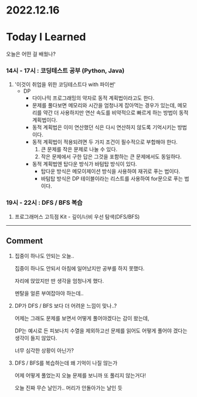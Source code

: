 # 2022.12.16

# Today I Learned

오늘은 어떤 걸 배웠나?

### 14시 - 17시 : 코딩테스트 공부 (Python, Java)

1. '이것이 취업을 위한 코딩테스트다 with 파이썬'
    - DP
        - 다이나믹 프로그래밍의 약자로 동적 계획법이라고도 한다.
        - 문제를 풀다보면 메모리와 시간을 엄청나게 잡아먹는 경우가 있는데, 메모리를 약간 더 사용하지만 연산 속도를 비약적으로 빠르게 하는 방법이 동적 계획법이다.
        - 동적 계획법은 이미 연산했던 식은 다시 연산하지 않도록 기억시키는 방법이다.
        - 동적 계획법이 적용되려면 두 가지 조건이 필수적으로 부합해야 한다.
            1. 큰 문제를 작은 문제로 나눌 수 있다.
            2. 작은 문제에서 구한 답은 그것을 포함하는 큰 문제에서도 동일하다.
        - 동적 계획법엔 탑다운 방식가 바텀탑 방식이 있다.
            - 탑다운 방식은 메모이제이션 방식을 사용하여 재귀로 푸는 법이다.
            - 바텀탑 방식은 DP 테이블이라는 리스트를 사용하여 for문으로 푸는 법이다.

### 19시 - 22시 : DFS / BFS 복습

1. 프로그래머스 고득점 Kit - 깊이/너비 우선 탐색(DFS/BFS)

---

## Comment

1. 집중이 하나도 안되는 오늘..

   집중이 하나도 안되서 아침에 일어났지만 공부를 하지 못했다.

   자리에 앉았지만 딴 생각을 엄청나게 했다.

   멘탈을 얼른 부여잡아야 하는데..

2. DP가 DFS / BFS 보다 더 어려운 느낌이 맞나..?

   어제는 그래도 문제를 보면서 어떻게 풀어야겠다는 감이 왔는데,

   DP는 예시로 든 피보나치 수열을 제외하고선 문제를 읽어도 어떻게 풀어야 겠다는 생각이 들지 않았다.

   너무 심각한 상황이 아닌가?

3. DFS / BFS를 복습하는데 왜 기억이 나질 않는가

   어제 어떻게 풀었는지 오늘 문제를 보니까 또 풀리지 않는거다!

   오늘 진짜 무슨 날인가.. 머리가 안돌아가는 날인 듯